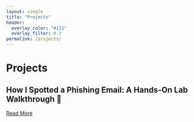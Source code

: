 ```yaml
---
layout: single
title: "Projects"
header:
  overlay_color: "#111"
  overlay_filter: 0.3
permalink: /projects/
---
```


<h1>Projects</h1>

<h2>How I Spotted a Phishing Email: A Hands-On Lab Walkthrough 🎣</h2>
<p><a href="https://opsguild.net/2025/09/10/spot-the-fish.html">Read More</a></p>
